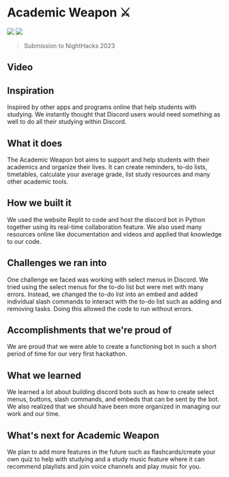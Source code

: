 # Academic Weapon ⚔
[![](https://dcbadge.limes.pink/api/server/zuGAxy8NQk?style=flat)](https://discord.gg/zuGAxy8NQk)
[![](https://github.com/user-attachments/assets/2143bcbf-65b9-4b30-9d38-08d8380fca6b)](https://link-to-your-URL/)
> Submission to NightHacks 2023

## Video


## Inspiration
Inspired by other apps and programs online that help students with studying. We instantly thought that Discord users would need something as well to do all their studying within Discord.

## What it does
The Academic Weapon bot aims to support and help students with their academics and organize their lives. It can create reminders, to-do lists, timetables, calculate your average grade, list study resources and many other academic tools.

## How we built it
We used the website Replit to code and host the discord bot in Python together using its real-time collaboration feature. We also used many resources online like documentation and videos and applied that knowledge to our code.

## Challenges we ran into
One challenge we faced was working with select menus in Discord. We tried using the select menus for the to-do list but were met with many errors. Instead, we changed the to-do list into an embed and added individual slash commands to interact with the to-do list such as adding and removing tasks. Doing this allowed the code to run without errors.

## Accomplishments that we're proud of
We are proud that we were able to create a functioning bot in such a short period of time for our very first hackathon.

## What we learned
We learned a lot about building discord bots such as how to create select menus, buttons, slash commands, and embeds that can be sent by the bot. We also realized that we should have been more organized in managing our work and our time.

## What's next for Academic Weapon
We plan to add more features in the future such as flashcards/create your own quiz to help with studying and a study music feature where it can recommend playlists and join voice channels and play music for you.
